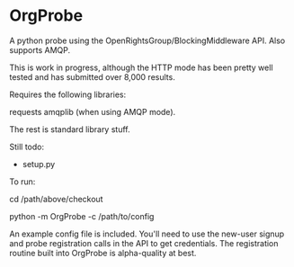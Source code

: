 OrgProbe
========

A python probe using the OpenRightsGroup/BlockingMiddleware API.  Also supports AMQP.

This is work in progress, although the HTTP mode has been pretty well tested and has submitted over 8,000 results.

Requires the following libraries:

requests
amqplib (when using AMQP mode).

The rest is standard library stuff.

Still todo:

* setup.py

To run:

cd /path/above/checkout

python -m OrgProbe -c /path/to/config

An example config file is included.  You'll need to use the new-user signup and probe registration calls in the API to get credentials.  The registration routine built into OrgProbe is alpha-quality at best.



